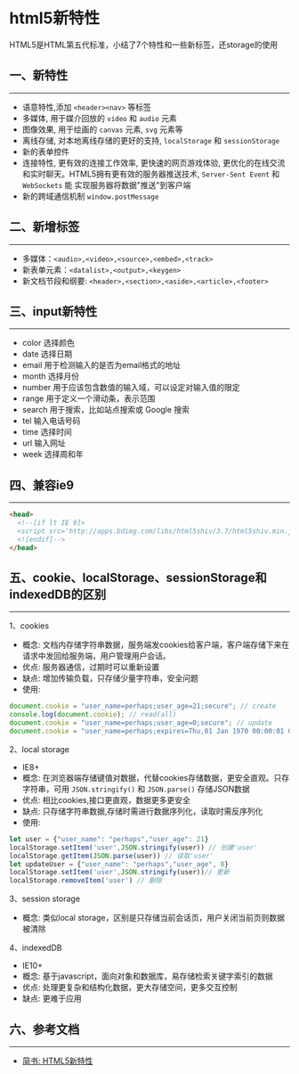 <!-- 2017/6/5  -->

# html5新特性

HTML5是HTML第五代标准，小结了7个特性和一些新标签，还storage的使用

<!--more-->

## 一、新特性

---

- 语意特性,添加 `<header><nav>` 等标签
- 多媒体,  用于媒介回放的 `video` 和 `audio` 元素
- 图像效果, 用于绘画的 `canvas` 元素, `svg` 元素等
- 离线存储, 对本地离线存储的更好的支持, `localStorage` 和 `sessionStorage`
- 新的表单控件 
- 连接特性, 更有效的连接工作效率, 更快速的网页游戏体验, 更优化的在线交流和实时聊天。HTML5拥有更有效的服务器推送技术, `Server-Sent Event` 和` WebSockets` 能 实现服务器将数据"推送"到客户端
- 新的跨域通信机制 `window.postMessage`

## 二、新增标签

---

- 多媒体：`<audio>,<video>,<source>,<embed>,<track>`
- 新表单元素：`<datalist>,<output>,<keygen>`
- 新文档节段和纲要: `<header>,<section>,<aside>,<article>,<footer>`

## 三、input新特性

---

- color 选择颜色
- date 选择日期
- email 用于检测输入的是否为email格式的地址
- month 选择月份
- number 用于应该包含数值的输入域，可以设定对输入值的限定
- range 用于定义一个滑动条，表示范围
- search 用于搜索，比如站点搜索或 Google 搜索
- tel 输入电话号码
- time 选择时间
- url 输入网址
- week 选择周和年

## 四、兼容ie9

---

```html
<head>
  <!--[if lt IE 9]>
  <script src='http://apps.bdimg.com/libs/html5shiv/3.7/html5shiv.min.js'></script>
  <![endif]-->
</head>
```

## 五、cookie、localStorage、sessionStorage和indexedDB的区别

---

1、cookies

- 概念: 文档内存储字符串数据，服务端发cookies给客户端，客户端存储下来在请求中发回给服务端，用户管理用户会话。
- 优点: 服务器通信，过期时可以重新设置
- 缺点: 增加传输负载，只存储少量字符串，安全问题
- 使用:

```javascript
document.cookie = "user_name=perhaps;user_age=21;secure"; // create
console.log(document.cookie); // read(all)
document.cookie = "user_name=perhaps;user_age=0;secure"; // update
document.cookie = "user_name=perhaps;expires=Thu,01 Jan 1970 00:00:01 GMT"; // delete
```

2、local storage

- IE8+
- 概念:  在浏览器端存储键值对数据，代替cookies存储数据，更安全直观。只存字符串，可用 `JSON.stringify()` 和 `JSON.parse()` 存储JSON数据
- 优点: 相比cookies,接口更直观，数据更多更安全
- 缺点: 只存储字符串数据,存储时需进行数据序列化，读取时需反序列化
- 使用:

```javascript
let user = {"user_name": "perhaps","user_age": 21}
localStorage.setItem('user',JSON.stringify(user)) // 创建'user'
localStorage.getItem(JSON.parse(user)) // 读取'user'
let updateUser = {"user_name": "perhaps","user_age", 0}
localStorage.setItem('user',JSON.stringify(user))// 更新
localStorage.removeItem('user') // 删除
```

3、session storage

- 概念: 类似local storage，区别是只存储当前会话页，用户关闭当前页则数据被清除

4、indexedDB

- IE10+
- 概念: 基于javascript，面向对象和数据库，易存储检索关键字索引的数据
- 优点: 处理更复杂和结构化数据，更大存储空间，更多交互控制
- 缺点: 更难于应用

## 六、参考文档

---

- [简书: HTML5新特性](http://www.jianshu.com/p/c435f52fb95f)
